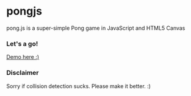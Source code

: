 pongjs
======

pong.js is a super-simple Pong game in JavaScript and HTML5 Canvas

### Let's a go!

[Demo here :)](http://ryanseys.com/pongjs/) 

### Disclaimer
Sorry if collision detection sucks. Please make it better. :)
